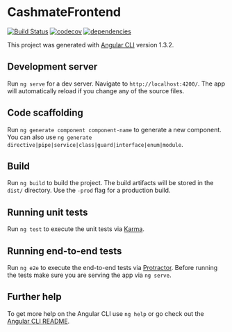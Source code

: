 # CashmateFrontend

[![Build Status](https://travis-ci.org/MonsieurBon/cashmate-frontend.svg?branch=master)](https://travis-ci.org/MonsieurBon/cashmate-frontend) [![codecov](https://codecov.io/gh/MonsieurBon/cashmate-frontend/branch/master/graph/badge.svg)](https://codecov.io/gh/MonsieurBon/cashmate-frontend) [![dependencies](https://david-dm.org/MonsieurBon/cashmate-frontend.svg)](https://david-dm.org/MonsieurBon/cashmate-frontend)

This project was generated with [Angular CLI](https://github.com/angular/angular-cli) version 1.3.2.

## Development server

Run `ng serve` for a dev server. Navigate to `http://localhost:4200/`. The app will automatically reload if you change any of the source files.

## Code scaffolding

Run `ng generate component component-name` to generate a new component. You can also use `ng generate directive|pipe|service|class|guard|interface|enum|module`.

## Build

Run `ng build` to build the project. The build artifacts will be stored in the `dist/` directory. Use the `-prod` flag for a production build.

## Running unit tests

Run `ng test` to execute the unit tests via [Karma](https://karma-runner.github.io).

## Running end-to-end tests

Run `ng e2e` to execute the end-to-end tests via [Protractor](http://www.protractortest.org/).
Before running the tests make sure you are serving the app via `ng serve`.

## Further help

To get more help on the Angular CLI use `ng help` or go check out the [Angular CLI README](https://github.com/angular/angular-cli/blob/master/README.md).
